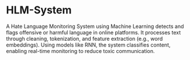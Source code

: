 # HLM-System
A Hate Language Monitoring System using Machine Learning detects and flags offensive or harmful language in online platforms. It processes text through cleaning, tokenization, and feature extraction (e.g., word embeddings). Using models like RNN, the system classifies content, enabling real-time monitoring to reduce toxic communication.

